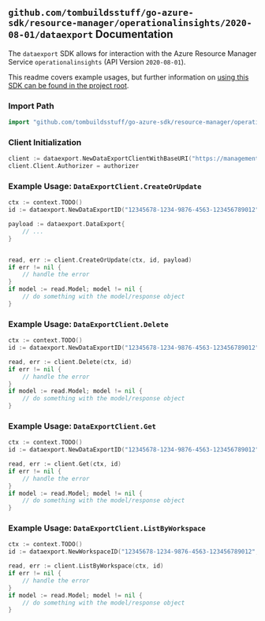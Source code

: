 
## `github.com/tombuildsstuff/go-azure-sdk/resource-manager/operationalinsights/2020-08-01/dataexport` Documentation

The `dataexport` SDK allows for interaction with the Azure Resource Manager Service `operationalinsights` (API Version `2020-08-01`).

This readme covers example usages, but further information on [using this SDK can be found in the project root](https://github.com/tombuildsstuff/go-azure-sdk/tree/main/docs).

### Import Path

```go
import "github.com/tombuildsstuff/go-azure-sdk/resource-manager/operationalinsights/2020-08-01/dataexport"
```


### Client Initialization

```go
client := dataexport.NewDataExportClientWithBaseURI("https://management.azure.com")
client.Client.Authorizer = authorizer
```


### Example Usage: `DataExportClient.CreateOrUpdate`

```go
ctx := context.TODO()
id := dataexport.NewDataExportID("12345678-1234-9876-4563-123456789012", "example-resource-group", "workspaceValue", "dataExportValue")

payload := dataexport.DataExport{
	// ...
}


read, err := client.CreateOrUpdate(ctx, id, payload)
if err != nil {
	// handle the error
}
if model := read.Model; model != nil {
	// do something with the model/response object
}
```


### Example Usage: `DataExportClient.Delete`

```go
ctx := context.TODO()
id := dataexport.NewDataExportID("12345678-1234-9876-4563-123456789012", "example-resource-group", "workspaceValue", "dataExportValue")

read, err := client.Delete(ctx, id)
if err != nil {
	// handle the error
}
if model := read.Model; model != nil {
	// do something with the model/response object
}
```


### Example Usage: `DataExportClient.Get`

```go
ctx := context.TODO()
id := dataexport.NewDataExportID("12345678-1234-9876-4563-123456789012", "example-resource-group", "workspaceValue", "dataExportValue")

read, err := client.Get(ctx, id)
if err != nil {
	// handle the error
}
if model := read.Model; model != nil {
	// do something with the model/response object
}
```


### Example Usage: `DataExportClient.ListByWorkspace`

```go
ctx := context.TODO()
id := dataexport.NewWorkspaceID("12345678-1234-9876-4563-123456789012", "example-resource-group", "workspaceValue")

read, err := client.ListByWorkspace(ctx, id)
if err != nil {
	// handle the error
}
if model := read.Model; model != nil {
	// do something with the model/response object
}
```
